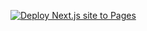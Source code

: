 [![Deploy Next.js site to Pages](https://github.com/LakshanRukantha/API-of-blockchains/actions/workflows/nextjs.yml/badge.svg?branch=master)](https://github.com/LakshanRukantha/API-of-blockchains/actions/workflows/nextjs.yml)
